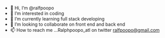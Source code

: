 - 👋 Hi, I’m @ralfpoopo
- 👀 I’m interested in coding
- 🌱 I’m currently learning full stack developing
- 💞️ I’m looking to collaborate on front end and back end 
- 📫 How to reach me ...Ralphpoopo_atl on twitter
ralfpoopo@gmail.com

<!---
ralfpoopo/ralfpoopo is a ✨ special ✨ repository because its `README.md` (this file) appears on your GitHub profile.
You can click the Preview link to take a look at your changes.
--->
